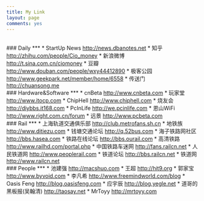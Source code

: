 ```yaml
---
title: My Link
layout: page
comments: yes
---
```

<br/>
### Daily
***
* StartUp News 	<a href="http://news.dbanotes.net" target="_blank">http://news.dbanotes.net</a>
* 知乎     		<a href="http://zhihu.com/people/Cio_money" target="_blank">http://zhihu.com/people/Cio_money</a>
* 新浪微博  		<a href="http://t.sina.com.cn/ciomoney" target="_blank">http://t.sina.com.cn/ciomoney</a>
* 豆瓣     		<a href="http://www.douban.com/people/wxy44412890" target="_blank">http://www.douban.com/people/wxy44412890</a>
* 极客公园  		<a href="http://www.geekpark.net/member/home/6558" target="_blank">http://www.geekpark.net/member/home/6558</a>
* 传送门    		<a href="http://chuansong.me" target="_blank">http://chuansong.me</a>

<br/>
### Hardware&Software
***
* cnBeta  	<a href="http://www.cnbeta.com" target="_blank">http://www.cnbeta.com</a>
* 玩家堂    	<a href="http://www.itocp.com" taget="_blank">http://www.itocp.com</a>
* ChipHell 	<a href="http://www.chiphell.com" taget="_blank">http://www.chiphell.com</a>
* 烧友会    	<a href="http://diybbs.it168.com" taget="_blank">http://diybbs.it168.com</a>
* PcInLife 	<a href="http://we.pcinlife.com" taget="_blank">http://we.pcinlife.com</a>
* 恩山WiFi  	<a href="http://www.right.com.cn/forum" taget="_blank">http://www.right.com.cn/forum</a>
* 远景      	<a href="http://www.pcbeta.com" taget="_blank">http://www.pcbeta.com</a>

<br/>
### Rail
***
* 上海轨道交通俱乐部 	<a href="http://club.metrofans.sh.cn" target="_blank">http://club.metrofans.sh.cn</a>
* 地铁族 				<a href="http://www.ditiezu.com" target="_blank">http://www.ditiezu.com</a>
* 钱塘交通论坛 		<a href="http://q.52bus.com" target="_blank">http://q.52bus.com</a>
* 海子铁路网社区 		<a href="http://bbs.hasea.com" target="_blank">http://bbs.hasea.com</a>
* 铁路在线论坛 		<a href="http://bbs.ourail.com" target="_blank">http://bbs.ourail.com</a>
* 高清铁路 			<a href="http://www.railhd.com/portal.php" target="_blank">http://www.railhd.com/portal.php</a>
* 中国铁路车迷网 		<a href="http://fans.railcn.net" target="_blank">http://fans.railcn.net</a>
* 人民铁道网 			<a href="http://www.peoplerail.com" target="_blank">http://www.peoplerail.com</a>
* 铁道论坛 			<a href="http://bbs.railcn.net" target="_blank">http://bbs.railcn.net</a>
* 铁道网 				<a href="http://www.railcn.net" target="_blank">http://www.railcn.net</a>

<br/>
### People
***
* 池建强 				<a href="http://macshuo.com" target="_blank">http://macshuo.com</a>
* 王超 				<a href="http://hit9.org" target="_blank">http://hit9.org</a>
* 郭家宝 				<a href="http://www.byvoid.com" target="_blank">http://www.byvoid.com</a>
* 李凡希 				<a href="http://www.freemindworld.com/blog" target="_blank">http://www.freemindworld.com/blog</a>
* Oasis Feng 		<a href="http://blog.oasisfeng.com" target="_blank">http://blog.oasisfeng.com</a>
* 应宇辰 				<a href="http://blog.yegle.net" target="_blank">http://blog.yegle.net</a>
* 道哥的黑板报(吴翰清) 	<a href="http://taosay.net" target="_blank">http://taosay.net</a>
* MrToyy			<a href="http://mrtoyy.com" target="_blank">http://mrtoyy.com</a>
